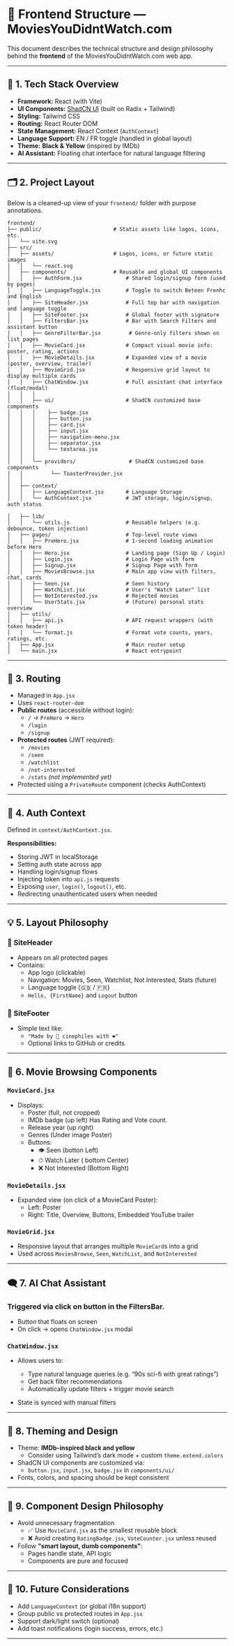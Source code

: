 # 🧱 Frontend Structure — MoviesYouDidntWatch.com

This document describes the technical structure and design philosophy behind the **frontend** of the MoviesYouDidntWatch.com web app.

---

## 🧰 1. Tech Stack Overview

- **Framework:** React (with Vite)
- **UI Components:** [ShadCN UI](https://ui.shadcn.com) (built on Radix + Tailwind)
- **Styling:** Tailwind CSS
- **Routing:** React Router DOM
- **State Management:** React Context (`AuthContext`)
- **Language Support:** EN / FR toggle (handled in global layout)
- **Theme:** **Black & Yellow** (inspired by IMDb)
- **AI Assistant:** Floating chat interface for natural language filtering

---

## 🗂️ 2. Project Layout

Below is a cleaned-up view of your `frontend/` folder with purpose annotations.

```
frontend/
├── public/                       # Static assets like logos, icons, etc.
│   └── vite.svg
├── src/
│   ├── assets/                   # Logos, icons, or future static images
│   │   └── react.svg
│   ├── components/               # Reusable and global UI components
│   │   ├── AuthForm.jsx              # Shared login/signup form (used by pages)
│   │   ├── LanguageToggle.jsx        # Toggle to switch Beteen Frenhc and English
│   │   ├── SiteHeader.jsx            # Full top bar with navigation and language toggle
│   │   ├── SiteFooter.jsx            # Global footer with signature
│   │   ├── FiltersBar.jsx            # Bar with Search Filters and assistant button
│   │   ├── GenreFilterBar.jsx         # Genre-only filters shown on list pages
│   │   ├── MovieCard.jsx             # Compact visual movie info: poster, rating, actions
│   │   ├── MovieDetails.jsx          # Expanded view of a movie (poster, overview, trailer)
│   │   ├── MovieGrid.jsx             # Responsive grid layout to display multiple cards
│   │   ├── ChatWindow.jsx            # Full assistant chat interface (float/modal)
│   │   │   
│   │   ├── ui/                       # ShadCN customized base components
│   │   │    ├── badge.jsx
│   │   │    ├── button.jsx
│   │   │    ├── card.jsx
│   │   │    ├── input.jsx
│   │   │    ├── navigation-menu.jsx
│   │   │    ├── separator.jsx
│   │   │    └── textarea.jsx
│   │   │
│   │   └── providers/                 # ShadCN customized base components
│   │         └── ToasterProvider.jsx
│   │ 
│   ├── context/
│   │   ├── LanguageContext.jsx       # Language Storage
│   │   └── AuthContext.jsx           # JWT storage, login/signup, auth status

│   ├── lib/
│   │   └── utils.js                  # Reusable helpers (e.g. debounce, token injection)
│   ├── pages/                        # Top-level route views
│   │   ├── PreHero.jsx               # 1-second loading animation before Hero
│   │   ├── Hero.jsx                  # Landing page (Sign Up / Login)
│   │   ├── Login.jsx                 # Login Page with form
│   │   ├── Signup.jsx                # Signup Page with form
│   │   ├── MoviesBrowse.jsx          # Main app view with filters, chat, cards
│   │   ├── Seen.jsx                  # Seen history
│   │   ├── WatchList.jsx             # User's "Watch Later" list
│   │   ├── NotInterested.jsx         # Rejected movies
│   │   └── UserStats.jsx             # (Future) personal stats overview
│   ├── utils/
│   │   ├── api.js                    # API request wrappers (with token header)
│   │   └── format.js                 # Format vote counts, years, ratings, etc.
│   ├── App.jsx                       # Main router setup
│   └── main.jsx                      # React entrypoint
```

---

## 🔁 3. Routing

- Managed in `App.jsx`
- Uses `react-router-dom`
- **Public routes** (accessible without login):
  - `/` → `PreHero` → `Hero`
  - `/login`
  - `/signup`
- **Protected routes** (JWT required):
  - `/movies`
  - `/seen`
  - `/watchlist`
  - `/not-interested`
  - `/stats` *(not implemented yet)*
- Protected using a `PrivateRoute` component (checks AuthContext)

---

## 🧠 4. Auth Context

Defined in `context/AuthContext.jsx`.

**Responsibilities:**
- Storing JWT in localStorage
- Setting auth state across app
- Handling login/signup flows
- Injecting token into `api.js` requests
- Exposing `user`, `login()`, `logout()`, etc.
- Redirecting unauthenticated users when needed

---

## 💡 5. Layout Philosophy

### 🔼 SiteHeader
- Appears on all protected pages
- Contains:
  - App logo (clickable)
  - Navigation: Movies, Seen, Watchlist, Not Interested, Stats (future)
  - Language toggle (🇬🇧 / 🇫🇷)
  - `Hello, {FirstName}` and `Logout` button

### 🔽 SiteFooter
- Simple text like:
  - `"Made by 🍿 cinephiles with ❤️"`
  - Optional links to GitHub or credits

---

## 🎥 6. Movie Browsing Components

### `MovieCard.jsx`
- Displays:
  - Poster (full, not cropped)
  - IMDb badge (up left) Has Rating and Vote count.
  - Release year (up right)
  - Genres (Under image Poster)
  - Buttons:
    - 👁️ Seen (botton Left)
    - ⏱ Watch Later ( bottom Center)
    - ❌ Not Interested (Bottom Right)

### `MovieDetails.jsx`
- Expanded view (on click of a MovieCard Poster):
  - Left: Poster
  - Right: Title, Overview, Buttons, Embedded YouTube trailer

### `MovieGrid.jsx`
- Responsive layout that arranges multiple `MovieCard`s into a grid
- Used across `MoviesBrowse`, `Seen`, `WatchList`, and `NotInterested`

---

## 🗨️ 7. AI Chat Assistant

### Triggered via click on button in the FiltersBar.
- Button that floats on screen
- On click → opens `ChatWindow.jsx` modal

### `ChatWindow.jsx`
- Allows users to:
  - Type natural language queries (e.g. “90s sci-fi with great ratings”)
  - Get back filter recommendations
  - Automatically update filters + trigger movie search

- State is synced with manual filters

---

## 🎨 8. Theming and Design

- Theme: **IMDb-inspired black and yellow**
  - Consider using Tailwind’s dark mode + custom `theme.extend.colors`
- ShadCN UI components are customized via:
  - `button.jsx`, `input.jsx`, `badge.jsx` in `components/ui/`
- Fonts, colors, and spacing should be kept consistent

---

## 📏 9. Component Design Philosophy

- Avoid unnecessary fragmentation
  - ✅ Use `MovieCard.jsx` as the smallest reusable block
  - ❌ Avoid creating `RatingBadge.jsx`, `VoteCounter.jsx` unless reused
- Follow **"smart layout, dumb components"**:
  - Pages handle state, API logic
  - Components are pure and focused

---

## 📍 10. Future Considerations

- Add `LanguageContext` (or global i18n support)
- Group public vs protected routes in `App.jsx`
- Support dark/light switch (optional)
- Add toast notifications (login success, errors, etc.)

---
